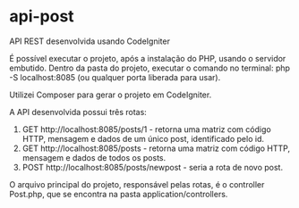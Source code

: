 # api-post
API REST desenvolvida usando CodeIgniter

É possível executar o projeto, após a instalação do PHP, usando o servidor embutido. Dentro da pasta do projeto, executar o comando no terminal: php -S localhost:8085 (ou qualquer porta liberada para usar).

Utilizei Composer para gerar o projeto em CodeIgniter.

A API desenvolvida possui três rotas:
1. GET http://localhost:8085/posts/1 - retorna uma matriz com código HTTP, mensagem e dados de um único post, identificado pelo id.
2. GET http://localhost:8085/posts - retorna uma matriz com código HTTP, mensagem e dados de todos os posts.
3. POST http://localhost:8085/posts/newpost - seria a rota de novo post.

O arquivo principal do projeto, responsável pelas rotas, é o controller Post.php, que se encontra na pasta application/controllers.
